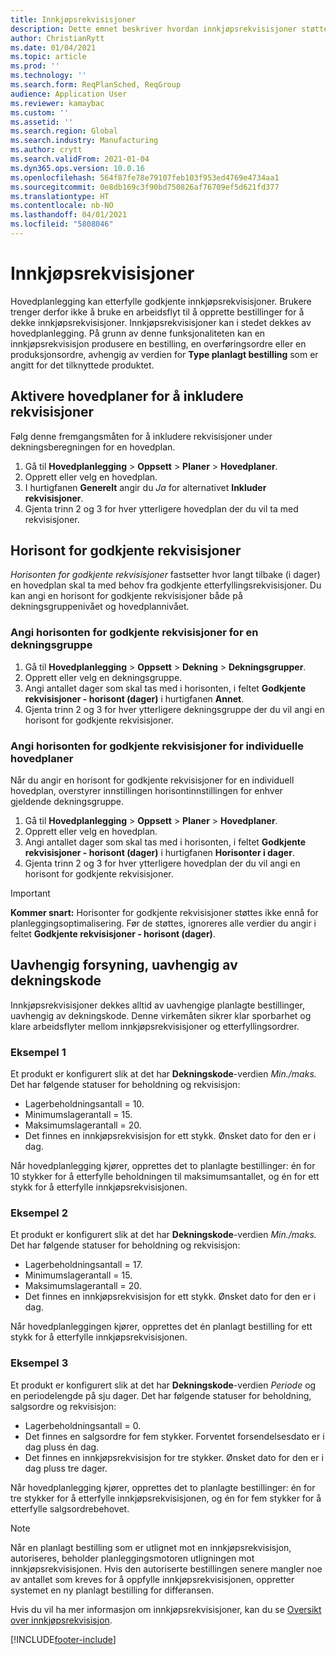 ```yaml
---
title: Innkjøpsrekvisisjoner
description: Dette emnet beskriver hvordan innkjøpsrekvisisjoner støttes i planleggingsoptimalisering.
author: ChristianRytt
ms.date: 01/04/2021
ms.topic: article
ms.prod: ''
ms.technology: ''
ms.search.form: ReqPlanSched, ReqGroup
audience: Application User
ms.reviewer: kamaybac
ms.custom: ''
ms.assetid: ''
ms.search.region: Global
ms.search.industry: Manufacturing
ms.author: crytt
ms.search.validFrom: 2021-01-04
ms.dyn365.ops.version: 10.0.16
ms.openlocfilehash: 564f87fe78e79107feb103f953ed4769e4734aa1
ms.sourcegitcommit: 0e8db169c3f90bd750826af76709ef5d621fd377
ms.translationtype: HT
ms.contentlocale: nb-NO
ms.lasthandoff: 04/01/2021
ms.locfileid: "5808046"
---
```

# <a name="purchase-requisitions"></a>Innkjøpsrekvisisjoner

Hovedplanlegging kan etterfylle godkjente innkjøpsrekvisisjoner. Brukere trenger derfor ikke å bruke en arbeidsflyt til å opprette bestillinger for å dekke innkjøpsrekvisisjoner. Innkjøpsrekvisisjoner kan i stedet dekkes av hovedplanlegging. På grunn av denne funksjonaliteten kan en innkjøpsrekvisisjon produsere en bestilling, en overføringsordre eller en produksjonsordre, avhengig av verdien for **Type planlagt bestilling** som er angitt for det tilknyttede produktet.

## <a name="enable-master-plans-to-include-requisitions"></a>Aktivere hovedplaner for å inkludere rekvisisjoner

Følg denne fremgangsmåten for å inkludere rekvisisjoner under dekningsberegningen for en hovedplan.

1. Gå til **Hovedplanlegging** \> **Oppsett** \> **Planer** \> **Hovedplaner**.
1. Opprett eller velg en hovedplan.
1. I hurtigfanen **Generelt** angir du *Ja* for alternativet **Inkluder rekvisisjoner**.
1. Gjenta trinn 2 og 3 for hver ytterligere hovedplan der du vil ta med rekvisisjoner.

## <a name="approved-requisitions-time-fence"></a>Horisont for godkjente rekvisisjoner

*Horisonten for godkjente rekvisisjoner* fastsetter hvor langt tilbake (i dager) en hovedplan skal ta med behov fra godkjente etterfyllingsrekvisisjoner. Du kan angi en horisont for godkjente rekvisisjoner både på dekningsgruppenivået og hovedplannivået.

### <a name="set-the-approved-requisitions-time-fence-for-a-coverage-group"></a>Angi horisonten for godkjente rekvisisjoner for en dekningsgruppe

1. Gå til **Hovedplanlegging** \> **Oppsett** \> **Dekning** \> **Dekningsgrupper**.
1. Opprett eller velg en dekningsgruppe.
1. Angi antallet dager som skal tas med i horisonten, i feltet **Godkjente rekvisisjoner - horisont (dager)** i hurtigfanen **Annet**.
1. Gjenta trinn 2 og 3 for hver ytterligere dekningsgruppe der du vil angi en horisont for godkjente rekvisisjoner.

### <a name="set-the-approved-requisitions-time-fence-for-individual-master-plans"></a>Angi horisonten for godkjente rekvisisjoner for individuelle hovedplaner

Når du angir en horisont for godkjente rekvisisjoner for en individuell hovedplan, overstyrer innstillingen horisontinnstillingen for enhver gjeldende dekningsgruppe.

1. Gå til **Hovedplanlegging** \> **Oppsett** \> **Planer** \> **Hovedplaner**.
1. Opprett eller velg en hovedplan.
1. Angi antallet dager som skal tas med i horisonten, i feltet **Godkjente rekvisisjoner - horisont (dager)** i hurtigfanen **Horisonter i dager**.
1. Gjenta trinn 2 og 3 for hver ytterligere hovedplan der du vil angi en horisont for godkjente rekvisisjoner.

> [!IMPORTANT]
> **Kommer snart:** Horisonter for godkjente rekvisisjoner støttes ikke ennå for planleggingsoptimalisering. Før de støttes, ignoreres alle verdier du angir i feltet **Godkjente rekvisisjoner - horisont (dager)**.

## <a name="independent-supply-regardless-of-coverage-code"></a>Uavhengig forsyning, uavhengig av dekningskode

Innkjøpsrekvisisjoner dekkes alltid av uavhengige planlagte bestillinger, uavhengig av dekningskode. Denne virkemåten sikrer klar sporbarhet og klare arbeidsflyter mellom innkjøpsrekvisisjoner og etterfyllingsordrer.

### <a name="example-1"></a>Eksempel 1

Et produkt er konfigurert slik at det har **Dekningskode**-verdien *Min./maks.* Det har følgende statuser for beholdning og rekvisisjon:

- Lagerbeholdningsantall = 10.
- Minimumslagerantall = 15.
- Maksimumslagerantall = 20.
- Det finnes en innkjøpsrekvisisjon for ett stykk. Ønsket dato for den er i dag.

Når hovedplanlegging kjører, opprettes det to planlagte bestillinger: én for 10 stykker for å etterfylle beholdningen til maksimumsantallet, og én for ett stykk for å etterfylle innkjøpsrekvisisjonen.

### <a name="example-2"></a>Eksempel 2

Et produkt er konfigurert slik at det har **Dekningskode**-verdien *Min./maks.* Det har følgende statuser for beholdning og rekvisisjon:

- Lagerbeholdningsantall = 17.
- Minimumslagerantall = 15.
- Maksimumslagerantall = 20.
- Det finnes en innkjøpsrekvisisjon for ett stykk. Ønsket dato for den er i dag.

Når hovedplanleggingen kjører, opprettes det én planlagt bestilling for ett stykk for å etterfylle innkjøpsrekvisisjonen.

### <a name="example-3"></a>Eksempel 3

Et produkt er konfigurert slik at det har **Dekningskode**-verdien *Periode* og en periodelengde på sju dager. Det har følgende statuser for beholdning, salgsordre og rekvisisjon:

- Lagerbeholdningsantall = 0.
- Det finnes en salgsordre for fem stykker. Forventet forsendelsesdato er i dag pluss én dag.
- Det finnes en innkjøpsrekvisisjon for tre stykker. Ønsket dato for den er i dag pluss tre dager.

Når hovedplanlegging kjører, opprettes det to planlagte bestillinger: én for tre stykker for å etterfylle innkjøpsrekvisisjonen, og én for fem stykker for å etterfylle salgsordrebehovet.

> [!NOTE]
> Når en planlagt bestilling som er utlignet mot en innkjøpsrekvisisjon, autoriseres, beholder planleggingsmotoren utligningen mot innkjøpsrekvisisjonen. Hvis den autoriserte bestillingen senere mangler noe av antallet som kreves for å oppfylle innkjøpsrekvisisjonen, oppretter systemet en ny planlagt bestilling for differansen.

Hvis du vil ha mer informasjon om innkjøpsrekvisisjoner, kan du se [Oversikt over innkjøpsrekvisisjon](../../procurement/purchase-requisitions-overview.md).


[!INCLUDE[footer-include](../../../includes/footer-banner.md)]